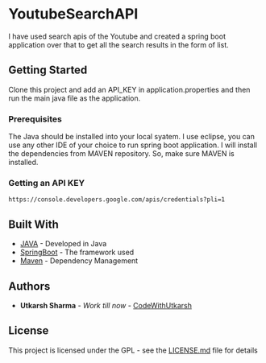 # YoutubeSearchAPI
I have used search apis of the Youtube and created a spring boot application over that to get all the search results in the form of list.

## Getting Started

Clone this project and add an API_KEY in application.properties and then run the main java file as the application.
### Prerequisites

The Java should be installed into your local syatem. I use eclipse, you can use any other IDE of your choice to run spring boot application. I will install the dependencies from MAVEN repository. So, make sure MAVEN is installed.

### Getting an API KEY

```
https://console.developers.google.com/apis/credentials?pli=1
```

## Built With
* [JAVA](https://docs.oracle.com/en/java/) - Developed in Java
* [SpringBoot](https://spring.io/projects/spring-boot) - The framework used
* [Maven](https://maven.apache.org/) - Dependency Management

## Authors

* **Utkarsh Sharma** - *Work till now* - [CodeWithUtkarsh](https://github.com/codeWithUtkarsh/)

## License

This project is licensed under the GPL - see the [LICENSE.md](https://github.com/codeWithUtkarsh/YoutubeSearchAPI/blob/main/LICENSE) file for details
